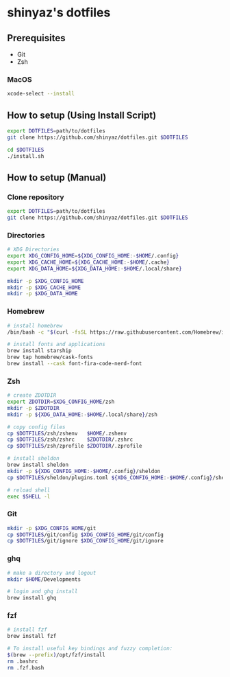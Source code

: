 # shinyaz's dotfiles

## Prerequisites

- Git
- Zsh

### MacOS

```sh
xcode-select --install
```

## How to setup (Using Install Script)

```sh
export DOTFILES=path/to/dotfiles
git clone https://github.com/shinyaz/dotfiles.git $DOTFILES

cd $DOTFILES
./install.sh
```

## How to setup (Manual)

### Clone repository

```sh
export DOTFILES=path/to/dotfiles
git clone https://github.com/shinyaz/dotfiles.git $DOTFILES
```

### Directories

```sh
# XDG Directories
export XDG_CONFIG_HOME=${XDG_CONFIG_HOME:-$HOME/.config}
export XDG_CACHE_HOME=${XDG_CACHE_HOME:-$HOME/.cache}
export XDG_DATA_HOME=${XDG_DATA_HOME:-$HOME/.local/share}

mkdir -p $XDG_CONFIG_HOME
mkdir -p $XDG_CACHE_HOME
mkdir -p $XDG_DATA_HOME
```

### Homebrew

```sh
# install homebrew
/bin/bash -c "$(curl -fsSL https://raw.githubusercontent.com/Homebrew/install/HEAD/install.sh)"

# install fonts and applications
brew install starship
brew tap homebrew/cask-fonts
brew install --cask font-fira-code-nerd-font
```

### Zsh

```sh
# create ZDOTDIR
export ZDOTDIR=$XDG_CONFIG_HOME/zsh
mkdir -p $ZDOTDIR
mkdir -p ${XDG_DATA_HOME:-$HOME/.local/share}/zsh

# copy config files
cp $DOTFILES/zsh/zshenv   $HOME/.zshenv
cp $DOTFILES/zsh/zshrc    $ZDOTDIR/.zshrc
cp $DOTFILES/zsh/zprofile $ZDOTDIR/.zprofile

# install sheldon
brew install sheldon
mkdir -p ${XDG_CONFIG_HOME:-$HOME/.config}/sheldon
cp $DOTFILES/sheldon/plugins.toml ${XDG_CONFIG_HOME:-$HOME/.config}/sheldon/plugins.toml

# reload shell
exec $SHELL -l
```

### Git

```sh
mkdir -p $XDG_CONFIG_HOME/git
cp $DOTFILES/git/config $XDG_CONFIG_HOME/git/config
cp $DOTFILES/git/ignore $XDG_CONFIG_HOME/git/ignore
```

### ghq

```sh
# make a directory and logout
mkdir $HOME/Developments

# login and ghq install
brew install ghq
```

### fzf

```sh
# install fzf
brew install fzf

# To install useful key bindings and fuzzy completion:
$(brew --prefix)/opt/fzf/install
rm .bashrc
rm .fzf.bash

```
